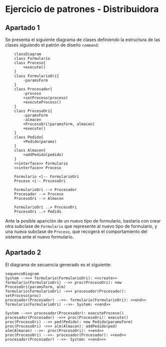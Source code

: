 # Ejercicio de patrones - Distribuidora
## Apartado 1
Se presenta el siguiente diagrama de clases definiendo la estructura de las clases siguiendo el patrón de diseño `command`:

```mermaid
    classDiagram
    class Formulario
    class Proceso{
        +execute()
    }
    class FormularioOri{
        -paramsForm
    }
    class Procesador{
        -proceso
        +setProceso(proceso)
        +executeProceso()
    }
    class ProcesoOri{
        -paramsForm
        -almacen
        +ProcesoOri(paramsForm, almacen)
        +execute()
    }
    class Pedido{
        +Pedido(params)
    }
    class Almacen{
        +addPedido(pedido)
    }
    <<interface>> Formulario
    <<interface>> Proceso

    Formulario <|-- FormularioOri
    Proceso <|-- ProcesoOri

    FormularioOri --> Procesador
    Procesador --> Proceso
    ProcesoOri --> Almacen

    FormularioOri ..> ProcesoOri
    ProcesoOri ..> Pedido
```
Ante la posible aparición de un nuevo tipo de formulario, bastaría con crear otra subclase de `Formulario` que represente al nuevo tipo de formulario, y una nueva subclase de `Proceso`, que recogerá el comportamiento del sistema ante el nuevo formulario.

## Apartado 2
El diagrama de secuencia generado es el siguiente:

```mermaid
sequenceDiagram
System -->>+ formulario(FormularioOri): <<create>>
formulario(FormularioOri) -->> proc(ProcesoOri): new ProcesoOri(paramsForm, alm)
formulario(FormularioOri) ->>+ procesador(Procesador): setProceso(proc)
procesador(Procesador) -->>- formulario(FormularioOri): <<end>>
formulario(FormularioOri) -->>- System: <<end>>

System -->>+ procesador(Procesador): executeProceso()
procesador(Procesador) ->>+ proc(ProcesoOri): execute()
proc(ProcesoOri) -->> ped(Pedido): new Pedido(paramsForm)
proc(ProcesoOri) ->>+ alm(Almacen): addPedido(ped)
alm(Almacen) -->>- proc(ProcesoOri): <<end>>
proc(ProcesoOri) -->>- procesador(Procesador): <<end>>
procesador(Procesador) -->>- System: <<end>>>
```
